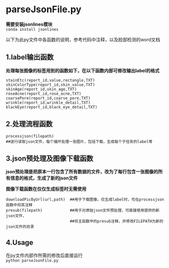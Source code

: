 # parseJsonFile.py
  
**需要安装jsonlines模块**  
`conda install jsonlines`    
  
以下为此py文件中各函数的说明，参考代码中注释，以及脸部检测的word文档

## 1.label输出函数  
   
  **处理每张图像的标签用到的函数如下，在以下函数内部可修改输出label的格式**  
  
  ``` 
  stainEtc(report_id,value,rectangle,TXT)  
  skinColorType(report_id,skin_value,TXT)  
  skinAge(report_id,skin_age,TXT)  
  roseAcne(report_id,rose_acne,TXT)  
  coarsePore(report_id,coarse_pore,TXT)  
  wrinkle(report_id,wrinkle_detail,TXT)  
  blackEye(report_id,black_eye_detail,TXT)  
  ```

  
## 2.处理流程函数
```
processjson(filepath)  
##逐行读取json文件，每个循环处理一张图片，包括下载，生成每个子任务的label等
```

## 3.json预处理及图像下载函数  

**json预处理是把原本一行包含了所有数据的文件，改为了每行包含一张图像的所有信息的格式，生成了新的json文件**  
  
**图像下载函数在仅仅生成标签时无需使用**
```  
downloadPicByUrl(url,path)  ##用于下载图像，仅生成label时，可在processjson函数中将其注释
presub(filepath)            ##用于对原始json文件预处理，可直接使用提供的新json文件，  
                            ##将主函数中的presub注释，并修改FILEPATH为新的json文件的目录
```
## 4.Usage  
在py文件内部作所需的修改后直接运行  
`python parseJsonFile.py`

